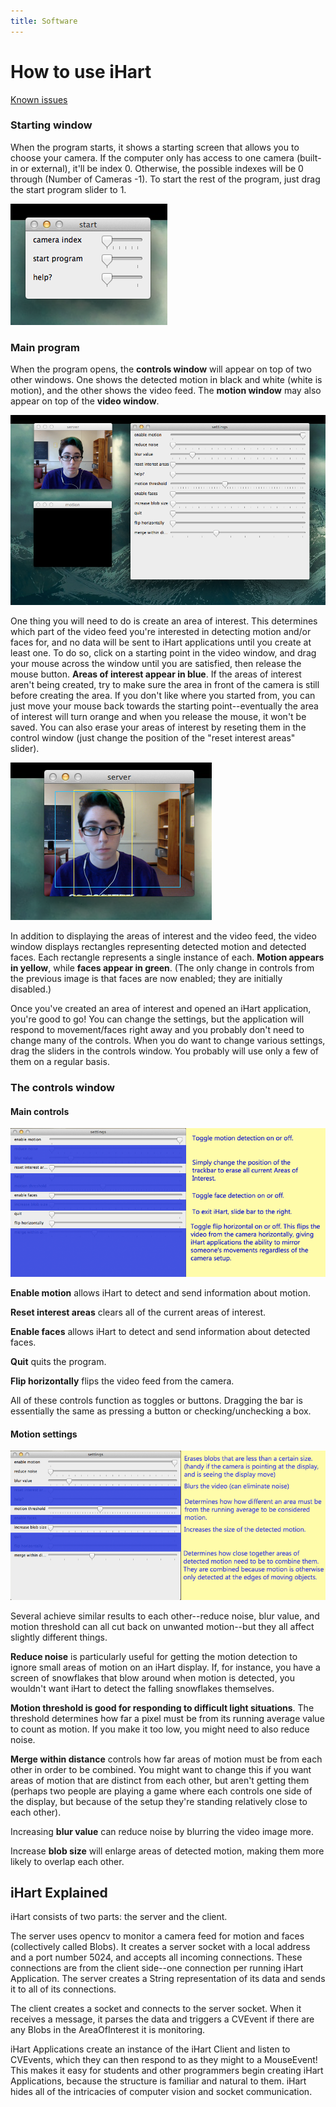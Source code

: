 ```yaml
---
title: Software
---
```


# How to use iHart

[Known issues](/software/issues)

### Starting window 

When the program starts, it shows a starting screen that allows you to choose your camera.
 If the computer only has access to one camera (built-in or external), it'll be index 0.
  Otherwise, the possible indexes will be 0 through (Number of Cameras -1). 
  To start the rest of the program, just drag the start program slider to 1.
  
  ![Screenshot of the initial iHart software window](img/cvServer-start.png)

### Main program
When the program opens, the **controls window** will appear on top of two other windows. 
One shows the detected motion in black and white (white is motion), and the other shows the video feed. 
The **motion window** may also appear on top of the **video window**. 

![Screenshot of the main iHart software windows](img/cvServer-main.png)

One thing you will need to do is create an area of interest. 
This determines which part of the video feed you\'re interested in detecting motion and/or faces for, 
and no data will be sent to iHart applications until you create at least one. 
To do so, click on a starting point in the video window, and drag your mouse across the window until you are satisfied, then release the mouse button.
**Areas of interest appear in blue**. 
If the areas of interest aren\'t being created, try to make sure the area in front of the camera is still before creating the area.
If you don\'t like where you started from, you can just move your mouse back towards the starting point\--eventually
 the area of interest will turn orange and when you release the mouse, it won\'t be saved. 
You can also erase your areas of interest by reseting them in the control window (just change the position of the \"reset interest areas\" slider).

![Screenshot of the iHart video feed with an area of interest and some detected motion](img/video-interest-motion.png)

In addition to displaying the areas of interest and the video feed, 
the video window displays rectangles representing detected motion and detected faces. 
Each rectangle represents a single instance of each. **Motion appears in yellow**, while **faces appear in green**.
(The only change in controls from the previous image is that faces are now enabled; they are initially disabled.)

Once you\'ve created an area of interest and opened an iHart application, you\'re good to go! 
You can change the settings, but the application will respond to movement/faces right away
and you probably don\'t need to change many of the controls. 
When you do want to change various settings, drag the sliders in the controls window. 
You probably will use only a few of them on a regular basis.

### The controls window

#### Main controls

![Main control window with explanations](img/control-window-main.png)

**Enable motion** allows iHart to detect and send information about motion. 

**Reset interest areas** clears all of the current areas of interest.

**Enable faces** allows iHart to detect and send information about detected faces.

**Quit** quits the program.

**Flip horizontally** flips the video feed from the camera. 

All of these controls function as toggles or buttons. 
Dragging the bar is essentially the same as pressing a button or checking/unchecking a box. 

#### Motion settings

![Main control window with more explanations](img/control-window-motion.png)

Several achieve similar results to each other\--reduce noise, blur value, and motion threshold can all cut back on unwanted motion\--but they all affect slightly different things. 

**Reduce noise** is particularly useful for getting the motion detection to ignore small areas of motion on an iHart display.
 If, for instance, you have a screen of snowflakes that blow around when motion is detected, 
 you wouldn't want iHart to detect the falling snowflakes themselves.  

**Motion threshold is good for responding to difficult light situations**. 
The threshold determines how far a pixel must be from its running average value to count as motion. 
If you make it too low, you might need to also reduce noise.  

**Merge within distance** controls how far areas of motion must be from each other in order to be combined. 
You might want to change this if you want areas of motion that are distinct from each other, 
but aren\'t getting them (perhaps two people are playing a game where each controls one side of the display, 
but because of the setup they\'re standing relatively close to each other). 

Increasing **blur value** can reduce noise by blurring the video image more. 

Increase **blob size** will enlarge areas of detected motion, making them more likely to overlap each other.

## iHart Explained
iHart consists of two parts: the server and the client. 
 
The server uses opencv to monitor a camera feed for motion and faces (collectively called Blobs).
 It creates a server socket with a local address and a port number 5024, and accepts all incoming connections.
  These connections are from the client side--one connection per running iHart Application.
   The server creates a String representation of its data and sends it to all of its connections. 

The client creates a socket and connects to the server socket.
 When it receives a message, it parses the data and triggers a CVEvent if there are any Blobs in the AreaOfInterest it is monitoring. 

iHart Applications create an instance of the iHart Client and listen to CVEvents,
 which they can then respond to as they might to a MouseEvent!
  This makes it easy for students and other programmers begin creating iHart Applications, 
  because the structure is familiar and natural to them. 
  iHart hides all of the intricacies of computer vision and socket communication. 
